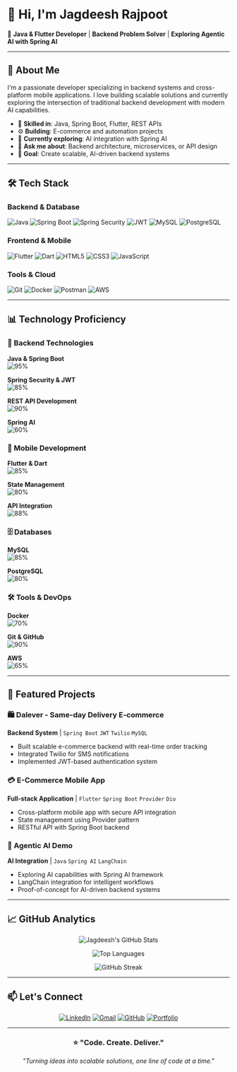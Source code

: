 # 👋 Hi, I'm Jagdeesh Rajpoot 

🚀 **Java & Flutter Developer** | **Backend Problem Solver** | **Exploring Agentic AI with Spring AI**

---

## 📖 About Me

I'm a passionate developer specializing in backend systems and cross-platform mobile applications. I love building scalable solutions and currently exploring the intersection of traditional backend development with modern AI capabilities.

- 🧠 **Skilled in**: Java, Spring Boot, Flutter, REST APIs
- ⚙️ **Building**: E-commerce and automation projects
- 🌱 **Currently exploring**: AI integration with Spring AI
- 💬 **Ask me about**: Backend architecture, microservices, or API design
- 🎯 **Goal**: Create scalable, AI-driven backend systems

---

## 🛠️ Tech Stack

### **Backend & Database**
![Java](https://img.shields.io/badge/Java-ED8B00?style=for-the-badge&logo=java&logoColor=white)
![Spring Boot](https://img.shields.io/badge/Spring_Boot-6DB33F?style=for-the-badge&logo=spring-boot&logoColor=white)
![Spring Security](https://img.shields.io/badge/Spring_Security-6DB33F?style=for-the-badge&logo=spring-security&logoColor=white)
![JWT](https://img.shields.io/badge/JWT-000000?style=for-the-badge&logo=json-web-tokens&logoColor=white)
![MySQL](https://img.shields.io/badge/MySQL-4479A1?style=for-the-badge&logo=mysql&logoColor=white)
![PostgreSQL](https://img.shields.io/badge/PostgreSQL-336791?style=for-the-badge&logo=postgresql&logoColor=white)

### **Frontend & Mobile**
![Flutter](https://img.shields.io/badge/Flutter-02569B?style=for-the-badge&logo=flutter&logoColor=white)
![Dart](https://img.shields.io/badge/Dart-0175C2?style=for-the-badge&logo=dart&logoColor=white)
![HTML5](https://img.shields.io/badge/HTML5-E34F26?style=for-the-badge&logo=html5&logoColor=white)
![CSS3](https://img.shields.io/badge/CSS3-1572B6?style=for-the-badge&logo=css3&logoColor=white)
![JavaScript](https://img.shields.io/badge/JavaScript-F7DF1E?style=for-the-badge&logo=javascript&logoColor=black)

### **Tools & Cloud**
![Git](https://img.shields.io/badge/Git-F05032?style=for-the-badge&logo=git&logoColor=white)
![Docker](https://img.shields.io/badge/Docker-2496ED?style=for-the-badge&logo=docker&logoColor=white)
![Postman](https://img.shields.io/badge/Postman-FF6C37?style=for-the-badge&logo=postman&logoColor=white)
![AWS](https://img.shields.io/badge/AWS-232F3E?style=for-the-badge&logo=amazon-aws&logoColor=white)

---

## 📊 Technology Proficiency

### 🎯 Backend Technologies
**Java & Spring Boot** <br>
![95%](https://progress-bar.dev/95/?title=Java-Spring-Boot&width=300&color=00b4d8)

**Spring Security & JWT** <br>
![85%](https://progress-bar.dev/85/?title=Spring-Security-JWT&width=300&color=00b4d8)

**REST API Development** <br>
![90%](https://progress-bar.dev/90/?title=REST-APIs&width=300&color=00b4d8)

**Spring AI** <br>
![60%](https://progress-bar.dev/60/?title=Spring-AI&width=300&color=00b4d8)

### 📱 Mobile Development
**Flutter & Dart** <br>
![85%](https://progress-bar.dev/85/?title=Flutter-Dart&width=300&color=00f5d4)

**State Management** <br>
![80%](https://progress-bar.dev/80/?title=State-Management&width=300&color=00f5d4)

**API Integration** <br>
![88%](https://progress-bar.dev/88/?title=API-Integration&width=300&color=00f5d4)

### 🗄️ Databases
**MySQL** <br>
![85%](https://progress-bar.dev/85/?title=MySQL&width=300&color=ff6b6b)

**PostgreSQL** <br>
![80%](https://progress-bar.dev/80/?title=PostgreSQL&width=300&color=ff6b6b)

### 🛠️ Tools & DevOps
**Docker** <br>
![70%](https://progress-bar.dev/70/?title=Docker&width=300&color=ffd166)

**Git & GitHub** <br>
![90%](https://progress-bar.dev/90/?title=Git-GitHub&width=300&color=ffd166)

**AWS** <br>
![65%](https://progress-bar.dev/65/?title=AWS&width=300&color=ffd166)

---

## 🚀 Featured Projects

### 🛍️ Dalever - Same-day Delivery E-commerce
**Backend System** | `Spring Boot` `JWT` `Twilio` `MySQL`
- Built scalable e-commerce backend with real-time order tracking
- Integrated Twilio for SMS notifications
- Implemented JWT-based authentication system

### 💳 E-Commerce Mobile App
**Full-stack Application** | `Flutter` `Spring Boot` `Provider` `Dio`
- Cross-platform mobile app with secure API integration
- State management using Provider pattern
- RESTful API with Spring Boot backend

### 🤖 Agentic AI Demo
**AI Integration** | `Java` `Spring AI` `LangChain`
- Exploring AI capabilities with Spring AI framework
- LangChain integration for intelligent workflows
- Proof-of-concept for AI-driven backend systems

---

## 📈 GitHub Analytics

<div align="center">
  
![Jagdeesh's GitHub Stats](https://github-readme-stats.vercel.app/api?username=jagdeeshrajpoot&show_icons=true&theme=radical&hide_border=true)

![Top Languages](https://github-readme-stats.vercel.app/api/top-langs/?username=jagdeeshrajpoot&layout=compact&theme=radical&hide_border=true)

![GitHub Streak](https://streak-stats.demolab.com/?user=jagdeeshrajpoot&theme=radical&hide_border=true)

</div>

---

## 📫 Let's Connect

<div align="center">

[![LinkedIn](https://img.shields.io/badge/LinkedIn-0A66C2?style=for-the-badge&logo=linkedin&logoColor=white)](https://linkedin.com/in/jagdeeshrajpoot)
[![Gmail](https://img.shields.io/badge/Gmail-EA4335?style=for-the-badge&logo=gmail&logoColor=white)](mailto:jagdeeshrajpoot@gmail.com)
[![GitHub](https://img.shields.io/badge/GitHub-181717?style=for-the-badge&logo=github&logoColor=white)](https://github.com/jagdeeshrajpoot)
[![Portfolio](https://img.shields.io/badge/Portfolio-000000?style=for-the-badge&logo=google-chrome&logoColor=white)](https://your-portfolio-link.com)

</div>

---

<div align="center">

### ⭐ **"Code. Create. Deliver."**

*"Turning ideas into scalable solutions, one line of code at a time."*

</div>